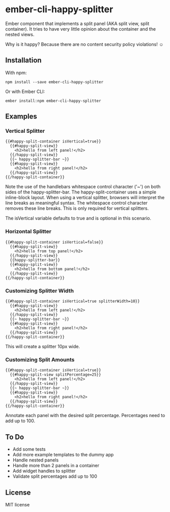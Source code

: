 # ember-cli-happy-splitter

Ember component that implements a split panel (AKA split view, split container).  It tries to have very little opinion 
 about the container and the nested views.
 
Why is it happy?  Because there are no content security policy violations! &#9786;

## Installation

With npm:

`npm install --save ember-cli-happy-splitter`

Or with Ember CLI:

`ember install:npm ember-cli-happy-splitter`

## Examples

### Vertical Splitter

````htmlbars
{{#happy-split-container isVertical=true}}
  {{#happy-split-view}}
    <h2>hello from left panel!</h2>
  {{/happy-split-view}}
  {{~ happy-splitter-bar ~}}
  {{#happy-split-view}}
    <h2>hello from right panel!</h2>
  {{/happy-split-view}}
{{/happy-split-container}}
````

Note the use of the handlebars whitespace control character ('~') on both sides of the happy-splitter-bar. The 
happy-split-container uses a simple inline-block layout. When using a vertical splitter, browsers will interpret the 
line breaks as meaningful syntax. The whitespace control character removes these line breaks. This is only required 
for vertical splitters.

The isVertical variable defaults to true and is optional in this scenario.

### Horizontal Splitter

````htmlbars
{{#happy-split-container isVertical=false}}
  {{#happy-split-view}}
    <h2>hello from top panel!</h2>
  {{/happy-split-view}}
  {{happy-splitter-bar}}
  {{#happy-split-view}}
    <h2>hello from bottom panel!</h2>
  {{/happy-split-view}}
{{/happy-split-container}}
````

### Customizing Splitter Width

````htmlbars
{{#happy-split-container isVertical=true splitterWidth=10}}
  {{#happy-split-view}}
    <h2>hello from left panel!</h2>
  {{/happy-split-view}}
  {{~ happy-splitter-bar ~}}
  {{#happy-split-view}}
    <h2>hello from right panel!</h2>
  {{/happy-split-view}}
{{/happy-split-container}}
````

This will create a splitter 10px wide.

### Customizing Split Amounts

````htmlbars
{{#happy-split-container isVertical=true}}
  {{#happy-split-view splitPercentage=25}}
    <h2>hello from left panel!</h2>
  {{/happy-split-view}}
  {{~ happy-splitter-bar ~}}
  {{#happy-split-view}}
    <h2>hello from right panel!</h2>
  {{/happy-split-view}}
{{/happy-split-container}}
````

Annotate each panel with the desired split percentage. Percentages need to add up to 100.

## To Do

* Add some tests
* Add more example templates to the dummy app
* Handle nested panels
* Handle more than 2 panels in a container
* Add widget handles to splitter
* Validate split percentages add up to 100

## License

MIT license
